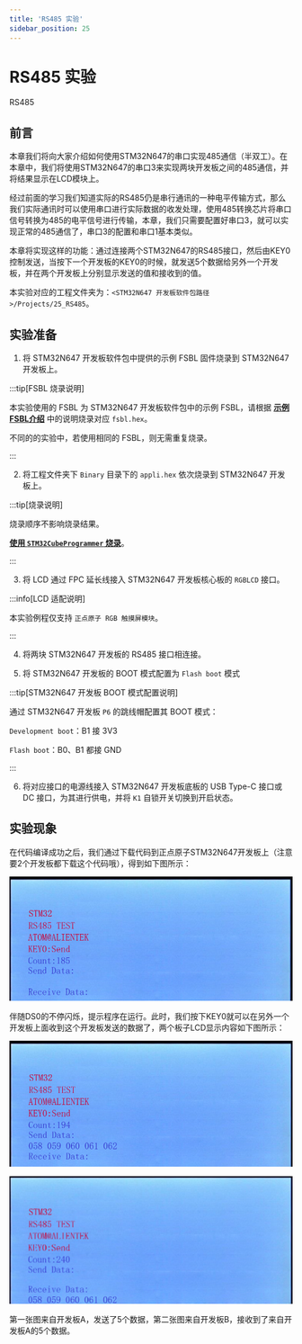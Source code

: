 ```yaml
---
title: 'RS485 实验'
sidebar_position: 25
---
```


# RS485 实验

RS485

## 前言

本章我们将向大家介绍如何使用STM32N647的串口实现485通信（半双工）。在本章中，我们将使用STM32N647的串口3来实现两块开发板之间的485通信，并将结果显示在LCD模块上。

经过前面的学习我们知道实际的RS485仍是串行通讯的一种电平传输方式，那么我们实际通讯时可以使用串口进行实际数据的收发处理，使用485转换芯片将串口信号转换为485的电平信号进行传输，本章，我们只需要配置好串口3，就可以实现正常的485通信了，串口3的配置和串口1基本类似。

本章将实现这样的功能：通过连接两个STM32N647的RS485接口，然后由KEY0控制发送，当按下一个开发板的KEY0的时候，就发送5个数据给另外一个开发板，并在两个开发板上分别显示发送的值和接收到的值。

本实验对应的工程文件夹为：`<STM32N647 开发板软件包路径>/Projects/25_RS485`。

## 实验准备

1. 将 STM32N647 开发板软件包中提供的示例 FSBL 固件烧录到 STM32N647 开发板上。

:::tip[FSBL 烧录说明]

本实验使用的 FSBL 为 STM32N647 开发板软件包中的示例 FSBL，请根据 [**示例 FSBL介绍**](../start-guide/software-package/software-package.md#fsbl) 中的说明烧录对应 `fsbl.hex`。

不同的的实验中，若使用相同的 FSBL，则无需重复烧录。

:::

2. 将工程文件夹下 `Binary` 目录下的 `appli.hex` 依次烧录到 STM32N647 开发板上。

:::tip[烧录说明]

烧录顺序不影响烧录结果。

[**使用 `STM32CubeProgrammer` 烧录**](../start-guide/start-development/step-by-step.md#step-3-使用-stm32cubeprogrammer-烧录)。

:::

3. 将 LCD 通过 FPC 延长线接入 STM32N647 开发板核心板的 `RGBLCD` 接口。

:::info[LCD 适配说明]

本实验例程仅支持 `正点原子 RGB 触摸屏模块`。

:::

4. 将两块 STM32N647 开发板的 RS485 接口相连接。

5. 将 STM32N647 开发板的 BOOT 模式配置为 `Flash boot` 模式

:::tip[STM32N647 开发板 BOOT 模式配置说明]

通过 STM32N647 开发板 `P6` 的跳线帽配置其 BOOT 模式：

`Development boot`：B1 接 3V3

`Flash boot`：B0、B1 都接 GND

:::

6. 将对应接口的电源线接入 STM32N647 开发板底板的 USB Type-C 接口或 DC 接口，为其进行供电，并将 `K1` 自锁开关切换到开启状态。

## 实验现象

在代码编译成功之后，我们通过下载代码到正点原子STM32N647开发板上（注意要2个开发板都下载这个代码哦），得到如下图所示：

![img](./img/23.png)

伴随DS0的不停闪烁，提示程序在运行。此时，我们按下KEY0就可以在另外一个开发板上面收到这个开发板发送的数据了，两个板子LCD显示内容如下图所示：

![img](./img/24.png)

![img](./img/25.png)

第一张图来自开发板A，发送了5个数据，第二张图来自开发板B，接收到了来自开发板A的5个数据。